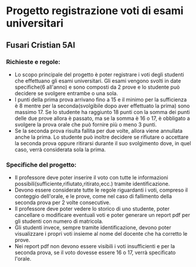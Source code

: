 # Progetto registrazione voti di esami universitari
## Fusari Cristian 5AI
### Richieste e regole:
 - Lo scopo principale del progetto è poter registrare i voti degli studenti che effettuano gli esami universitari. Gli esami vengono svolti in date specifiche(6 all'anno)
e sono composti da 2 prove e lo studente può decidere se svolgere entrambe o una sola.
 - I punti della prima prova arrivano fino a 15 e il minimo per la sufficienza è 8 mentre per la seconda(svolgibile dopo aver effettuato la prima)
sono massimo 17. Se lo studente ha raggiunto 18 punti con la somma dei punti delle due prove allora è passato, ma se la somma è 16 o 17,
è obbligato a svolgere la prova orale che può fornire più o meno 3 punti.
 - Se la seconda prova risulta fallita per due volte, allora viene annullata anche la prima. Lo studente può
inoltre decidere se rifiutare o accettare la seconda prova oppure ritirarsi durante il suo svolgimento dove, in quel caso, verrà considerata sola la prima.

### Specifiche del progetto:
- Il professore deve poter inserire il voto con tutte le informazioni possibili(sufficiente,rifiutato,ritirato,ecc.) tramite identificazione.
- Devono essere considerate tutte le regole riguardanti i voti, compreso il conteggio dell'orale, e le prove, come nel caso di fallimento della seconda prova per 2 volte consecutive.
- Il professore deve poter vedere lo storico di uno studente, poter cancellare o modificare eventuali voti e poter generare un report pdf per gli studenti con numero di matricola.
- Gli studenti invece, sempre tramite identificazione, devono poter visualizzare i propri voti insieme al nome del docente che ha corretto le prove.
- Nei report pdf non devono essere visibili i voti insufficienti e per la seconda prova, se il voto dovesse essere 16 o 17, verrà specificato l'orale.
